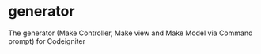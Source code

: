 # generator
The generator (Make Controller, Make view and Make Model via Command prompt) for Codeigniter
